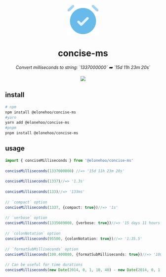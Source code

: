 <div align="center">
  <img src="./public/logo.svg" width="100px" height="100px" />
</div>

<h1 align="center">concise-ms</h1>

<p align="center">
  <em>Convert milliseconds to string: `1337000000` ➡️ `15d 11h 23m 20s`</em>
</p>

<p align="center">
  <a href="https://www.npmjs.com/package/@elonehoo/concise-ms">
    <img src="https://img.shields.io/npm/v/@elonehoo/concise-ms?color=81A2BE&label=" />
  </a>
</p>

## install

```bash
# npm
npm install @elonehoo/concise-ms
#yarn
yarn add @elonehoo/concise-ms
#pnpm
pnpm install @elonehoo/concise-ms
```

## usage

```typescript
import { conciseMilliseconds } from '@elonehoo/concise-ms'

conciseMilliseconds(1337000000) //=> '15d 11h 23m 20s'

conciseMilliseconds(1337)//=> '1.3s'

conciseMilliseconds(133)//=> '133ms'

// `compact` option
conciseMilliseconds(1337, {compact: true})//=> '1s'

// `verbose` option
conciseMilliseconds(1335669000, {verbose: true})//=> '15 days 11 hours 1 minute 9 seconds'

// `colonNotation` option
conciseMilliseconds(95500, {colonNotation: true})//=> '1:35.5'

// `formatSubMilliseconds` option
conciseMilliseconds(100.400080, {formatSubMilliseconds: true})//=> '100ms 400µs 80ns'

// Can be useful for time durations
conciseMilliseconds(new Date(2014, 0, 1, 10, 40) - new Date(2014, 0, 1, 10, 5))//=> '35m'
```
